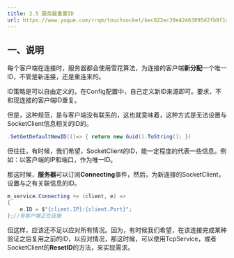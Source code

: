 ```yaml
---
title: 2.5 服务器重置ID
url: https://www.yuque.com/rrqm/touchsocket/bec822ec30e42463095d2fb0f1aa3155
---
```


<a name="as0nv"></a>

## 一、说明

每个客户端在连接时，服务器都会使用雪花算法，为连接的客户端**新分配**一个唯一ID，不管是新连接，还是重连来的。

ID策略是可以自由定义的，在Config配置中，自己定义新ID来源即可。要求，不和现连接的客户端ID重复。

但是，这种规范，是与客户端没有联系的，这也就意味着，这种方式是无法设置与SocketClient信息相关的ID的。

```csharp
.SetGetDefaultNewID(()=> { return new Guid().ToString(); })
```

但往往，有时候，我们希望，SocketClient的ID，能一定程度的代表一些信息。例如：以客户端的IP和端口，作为唯一ID。

那这时候，**服务器**可以订阅**Connecting**事件，然后，为新连接的SocketClient，设置与之有关联信息的ID。

```csharp
m_service.Connecting += (client, e) => 
{
    e.ID = $"{client.IP}:{client.Port}";
};//有客户端正在连接
```

但这样，应该还不足以应对所有情况。因为，有时候我们希望，在该连接完成某种验证之后复用之前的ID，以应对情况，那这时候，可以使用TcpService，或者SocketClient的**ResetID**的方法，来实现需求。
